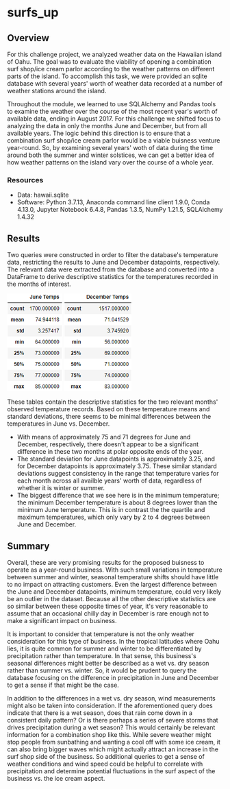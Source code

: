 # surfs_up
## Overview

For this challenge project, we analyzed weather data on the Hawaiian island of Oahu. The goal was to evaluate the viability of opening a combination surf shop/ice cream parlor according to the weather patterns on different parts of the island. To accomplish this task, we were provided an sqlite database with several years' worth of weather data recorded at a number of weather stations around the island.

Throughout the module, we learned to use SQLAlchemy and Pandas tools to examine the weather over the course of the most recent year's worth of available data, ending in August 2017. For this challenge we shifted focus to analyzing the data in only the months June and December, but from all available years. The logic behind this direction is to ensure that a combination surf shop/ice cream parlor would be a viable buisness venture year-round. So, by examining several years' woth of data during the time around both the summer and winter solstices, we can get a better idea of how weather patterns on the island vary over the course of a whole year.

### Resources

- Data: hawaii.sqlite
- Software: Python 3.7.13, Anaconda command line client 1.9.0, Conda 4.13.0, Jupyter Notebook 6.4.8, Pandas 1.3.5, NumPy 1.21.5, SQLAlchemy 1.4.32

## Results

Two queries were constructed in order to filter the database's temperature data, restricting the results to June and December datapoints, respectively. The relevant data were extracted from the database and converted into a DataFrame to derive descriptive statistics for the temperatures recorded in the months of interest.

![June Temperatures](https://github.com/tfish110/surfs_up/blob/main/resources/june_temps_stats.png)
![December Temperatures](https://github.com/tfish110/surfs_up/blob/main/resources/december_temps_stats.png)

These tables contain the descriptive statistics for the two relevant months' observed temperature records. Based on these temperature means and standard deviations, there seems to be  minimal differences between the temperatures in June vs. December.

- With means of approximately 75 and 71 degrees for June and December, respectively, there doesn't appear to be a significant difference in these two months at polar opposite ends of the year.
- The standard deviation for June datapoints is approximately 3.25, and for December datapoints is approximately 3.75. These similar standard deviations suggest consistency in the range that temperature varies for each month across all availble years' worth of data, regardless of whether it is winter or summer.
- The biggest difference that we see here is in the minimum temperature; the minimum December temperature is about 8 degrees lower than the minimum June temperature. This is in contrast the the quartile and maximum temperatures, which only vary by 2 to 4 degrees between June and December.

## Summary

Overall, these are very promising results for the proposed buisness to operate as a year-round business. With such small variations in temperature between summer and winter, seasonal temperature shifts should have little to no impact on attracting customers. Even the largest difference between the June and December datapoints, minimum temperature, could very likely be an outlier in the dataset. Because all the other descriptive statistics are so similar between these opposite times of year, it's very reasonable to assume that an occasional chilly day in December is rare enough not to make a significant impact on business.

It is important to consider that temperature is not the only weather consideration for this type of business. In the tropical latitudes where Oahu lies, it is quite common for summer and winter to be differentiated by precipitation rather than temperature. In that sense, this business's seasonal differences might better be described as a wet vs. dry season rather than summer vs. winter. So, it would be prudent to query the database focusing on the difference in precipitation in June and December to get a sense if that might be the case.

In addition to the differences in a wet vs. dry season, wind measurements might also be taken into consideration. If the aforementioned query does indicate that there is a wet season, does that rain come down in a consistent daily pattern? Or is there perhaps a series of severe storms that drives precipitation during a wet season? This would certainly be relevant information for a combination shop like this. While severe weather might stop people from sunbathing and wanting a cool off with some ice cream, it can also bring bigger waves which might actually attract an increase in the surf shop side of the business. So additional queries to get a sense of weather conditions and wind speed could be helpful to correlate with precipitation and determine potential fluctuations in the surf aspect of the business vs. the ice cream aspect.